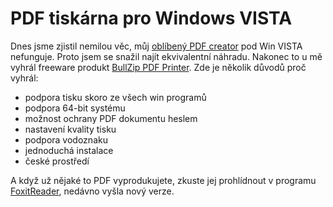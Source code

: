 <!--
title : PDF tiskárna pro Windows VISTA
author : Roman Ožana <ozana@omdesign.cz>
date : 4.10.2007 16:53:21
tags : software
-->

# PDF tiskárna pro Windows VISTA

Dnes jsme zjistil nemilou věc, můj [oblíbený PDF creator][1] pod Win VISTA nefunguje. Proto jsem se snažil najít ekvivalentní náhradu. Nakonec to u mě vyhrál freeware produkt [BullZip PDF Printer][2]. Zde je několik důvodů proč vyhrál:

  * podpora tisku skoro ze všech win programů
  * podpora 64-bit systému
  * možnost ochrany PDF dokumentu heslem
  * nastavení kvality tisku
  * podpora vodoznaku
  * jednoduchá instalace
  * české prostředí

A když už nějaké to PDF vyprodukujete, zkuste jej prohlídnout v programu [FoxitReader][3], nedávno vyšla nový verze.

 [1]: http://sourceforge.net/projects/pdfcreator
 [2]: http://www.bullzip.com/products/pdf/info.php
 [3]: http://www.foxitsoftware.com/pdf/reader_2/down_reader.htm "Stažení programu FoxitReader 2.2"